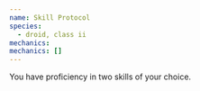 ```yaml
---
name: Skill Protocol
species:
  - droid, class ii
mechanics:
mechanics: []
---
```

You have proficiency in two skills of your choice.
